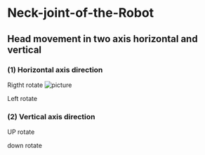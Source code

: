 # Neck-joint-of-the-Robot
## Head movement in two axis horizontal and vertical

### (1) Horizontal axis direction

 Rigtht rotate
![picture](Right-rotate.bmp)



 Left rotate



 ### (2) Vertical axis direction

 UP rotate



 down rotate
